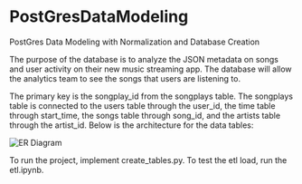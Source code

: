 # PostGresDataModeling

PostGres Data Modeling with Normalization and Database Creation

The purpose of the database is to analyze the JSON metadata on songs and user activity on their new music streaming app. The database will allow the analytics team to see the songs that users are listening to.

The primary key is the songplay_id from the songplays table. The songplays table is connected to the users table through the user_id, the time table through start_time, the songs table through song_id, and the artists table through the artist_id. Below is the architecture for the data tables:

![ER Diagram](<img src="https://embed.creately.com/USLMyAcfYam?token=car1YWh5pLqXcQe7&type=svg">)

To run the project, implement create_tables.py. To test the etl load, run the etl.ipynb.


